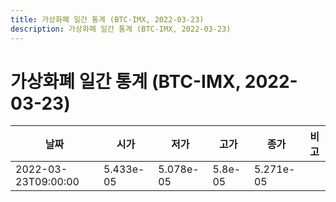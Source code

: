 ```yaml
---
title: 가상화폐 일간 통계 (BTC-IMX, 2022-03-23)
description: 가상화폐 일간 통계 (BTC-IMX, 2022-03-23)
---
```


가상화폐 일간 통계 (BTC-IMX, 2022-03-23)
===

|날짜|시가|저가|고가|종가|비고|
|--|--|--|--|--|--|
|2022-03-23T09:00:00|5.433e-05|5.078e-05|5.8e-05|5.271e-05|    |
